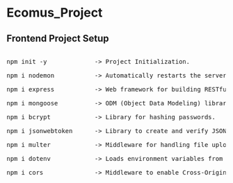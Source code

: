 # Ecomus_Project

## Frontend Project Setup
<pre>

npm init -y             -> Project Initialization. <br/>
npm i nodemon           -> Automatically restarts the server. <br/>
npm i express           -> Web framework for building RESTful APIs. <br/>
npm i mongoose          -> ODM (Object Data Modeling) library for MongoDB and Node.js. <br/>
npm i bcrypt            -> Library for hashing passwords.<br/>
npm i jsonwebtoken      -> Library to create and verify JSON Web Tokens (JWT).<br/>
npm i multer            -> Middleware for handling file uploads.<br/>
npm i dotenv            -> Loads environment variables from a .env file into process.env.<br/>
npm i cors              -> Middleware to enable Cross-Origin Resource Sharing.<br/>
</pre>

